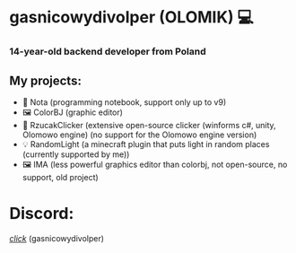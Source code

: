# gasnicowydivolper (OLOMIK) 💻
### 14-year-old backend developer from Poland
## My projects:
- 📝 Nota (programming notebook, support only up to v9)
- 🖼️ ColorBJ (graphic editor)
- 🧨 RzucakClicker (extensive open-source clicker (winforms c#, unity, Olomowo engine) (no support for the Olomowo engine version)
- 💡 RandomLight (a minecraft plugin that puts light in random places (currently supported by me))
- 🖼️ IMA (less powerful graphics editor than colorbj, not open-source, no support, old project)

# Discord:
[*click*](https://discord.gg/JJayWyCzBV)
(gasnicowydivolper)
